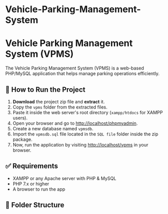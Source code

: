 # Vehicle-Parking-Management-System
# Vehicle Parking Management System (VPMS)

The Vehicle Parking Management System (VPMS) is a web-based PHP/MySQL application that helps manage parking operations efficiently. 

## 🔧 How to Run the Project

1. **Download** the project zip file and **extract** it.  
2. Copy the `vpms` folder from the extracted files.  
3. Paste it inside the web server's root directory (`xampp/htdocs` for XAMPP users).  
4. Open your browser and go to [http://localhost/phpmyadmin](http://localhost/phpmyadmin).  
5. Create a new database named `vpmsdb`.  
6. Import the `vpmsdb.sql` file located in the `SQL file` folder inside the zip package.  
7. Now, run the application by visiting [http://localhost/vpms](http://localhost/vpms) in your browser.  

## ✅ Requirements

- XAMPP or any Apache server with PHP & MySQL  
- PHP 7.x or higher  
- A browser to run the app  

## 📂 Folder Structure




